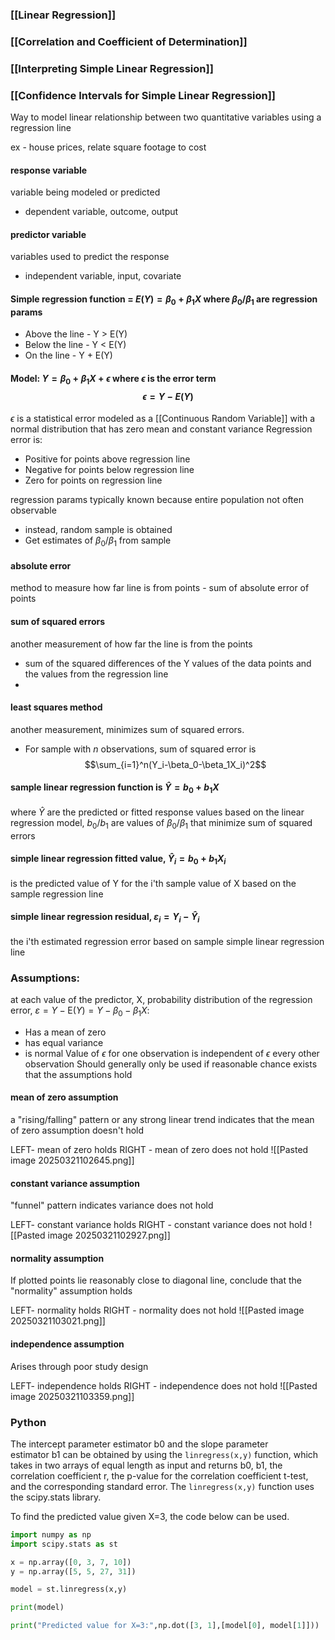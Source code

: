 ### [[Linear Regression]]
### [[Correlation and Coefficient of Determination]]
### [[Interpreting Simple Linear Regression]]
### [[Confidence Intervals for Simple Linear Regression]]


Way to model linear relationship between two quantitative variables using a regression line

ex - house prices, relate square footage to cost



#### response variable
variable being modeled or predicted
- dependent variable, outcome, output
#### predictor variable
variables used to predict the response
- independent variable, input, covariate

#### Simple regression function = $E(Y) = \beta_0 + \beta_1X$ where $\beta_0/\beta_1$ are regression params
- Above the line - Y > E(Y)
- Below the line - Y < E(Y)
- On the line - Y + E(Y)
#### Model: $Y=\beta_0+\beta_1X+\epsilon$ where $\epsilon$ is the error term $$\epsilon=Y-E(Y)$$
$\epsilon$ is a statistical error modeled as a [[Continuous Random Variable]] with a normal distribution that has zero mean and constant variance
Regression error is:
- Positive for points above regression line
- Negative for points below regression line
- Zero for points on regression line


regression params typically known because entire population not often observable
- instead, random sample is obtained
- Get estimates of $\beta_0/\beta_1$ from sample
#### absolute error
method to measure how far line is from points - sum of absolute error of points


#### sum of squared errors
another measurement of how far the line is from the points
- sum of the squared differences of the Y values of the data points and the values from the regression line
-
#### least squares method
another measurement, minimizes sum of squared errors. 
- For sample with $n$ observations, sum of squared error is $$\sum_{i=1}^n(Y_i-\beta_0-\beta_1X_i)^2$$
#### sample linear regression function is $\hat{Y} = b_0+b_1X$ 
where $\hat{Y}$ are the predicted or fitted response values based on the linear regression model, $b_0/b_1$ are values of $\beta_0 /\beta_1$ that minimize sum of squared errors

#### simple linear regression fitted value, $\hat{Y}_i = b_0 + b_1 X_i$
is the predicted value of Y for the i'th sample value of X based on the sample regression line

#### simple linear regression residual, $\varepsilon_i = Y_i - \hat{Y}_i$
the i'th estimated regression error based on sample simple linear regression line

### Assumptions:
at each value of the predictor, X, probability distribution of the regression error, $\varepsilon = Y - \mathrm{E}(Y) = Y -  \beta_0 - \beta_1 X$:
- Has a mean of zero
- has equal variance
- is normal
Value of $\epsilon$ for one observation is independent of $\epsilon$ every other observation
Should generally only be used if reasonable chance exists that the assumptions hold

#### mean of zero assumption
a "rising/falling" pattern or any strong linear trend indicates that the mean of zero assumption doesn't hold

LEFT- mean of zero holds    RIGHT - mean of zero does not hold
![[Pasted image 20250321102645.png]]

#### constant variance assumption
"funnel" pattern indicates variance does not hold

LEFT- constant variance holds    RIGHT - constant variance does not hold
![[Pasted image 20250321102927.png]]

#### normality assumption
If plotted points lie reasonably close to diagonal line, conclude that the "normality" assumption holds

LEFT- normality holds    RIGHT - normality does not hold
![[Pasted image 20250321103021.png]]

#### independence assumption
Arises through poor study design

LEFT- independence holds    RIGHT - independence does not hold
![[Pasted image 20250321103359.png]]



### Python
The intercept parameter estimator b0 and the slope parameter estimator b1 can be obtained by using the `linregress(x,y)` function, which takes in two arrays of equal length as input and returns b0, b1, the correlation coefficient r, the p-value for the correlation coefficient t-test, and the corresponding standard error. The `linregress(x,y)` function uses the scipy.stats library.

To find the predicted value given X=3, the code below can be used.
```python
import numpy as np
import scipy.stats as st

x = np.array([0, 3, 7, 10])
y = np.array([5, 5, 27, 31])

model = st.linregress(x,y)

print(model)

print("Predicted value for X=3:",np.dot([3, 1],[model[0], model[1]]))
```
